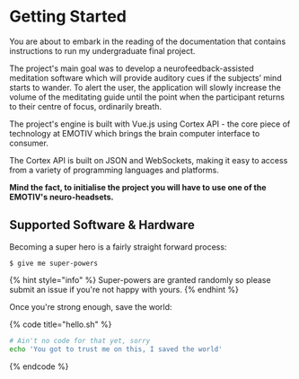 # Getting Started

You are about to embark in the reading of the documentation that contains instructions to run my undergraduate final project. 

The project's main goal was to develop a neurofeedback-assisted meditation software which will provide auditory cues if the subjects’ mind starts to wander. To alert the user, the application will slowly increase the volume of the meditating guide until the point when the participant returns to their centre of focus, ordinarily breath.

The project's engine is built with Vue.js using Cortex API - the core piece of technology at EMOTIV which brings the brain computer interface to consumer.

The Cortex API is built on JSON and WebSockets, making it easy to access from a variety of programming languages and platforms.

**Mind the fact, to initialise the project you will have to use one of the EMOTIV's neuro-headsets.**

## Supported Software & Hardware

Becoming a super hero is a fairly straight forward process:

```
$ give me super-powers
```

{% hint style="info" %}
 Super-powers are granted randomly so please submit an issue if you're not happy with yours.
{% endhint %}

Once you're strong enough, save the world:

{% code title="hello.sh" %}
```bash
# Ain't no code for that yet, sorry
echo 'You got to trust me on this, I saved the world'
```
{% endcode %}




